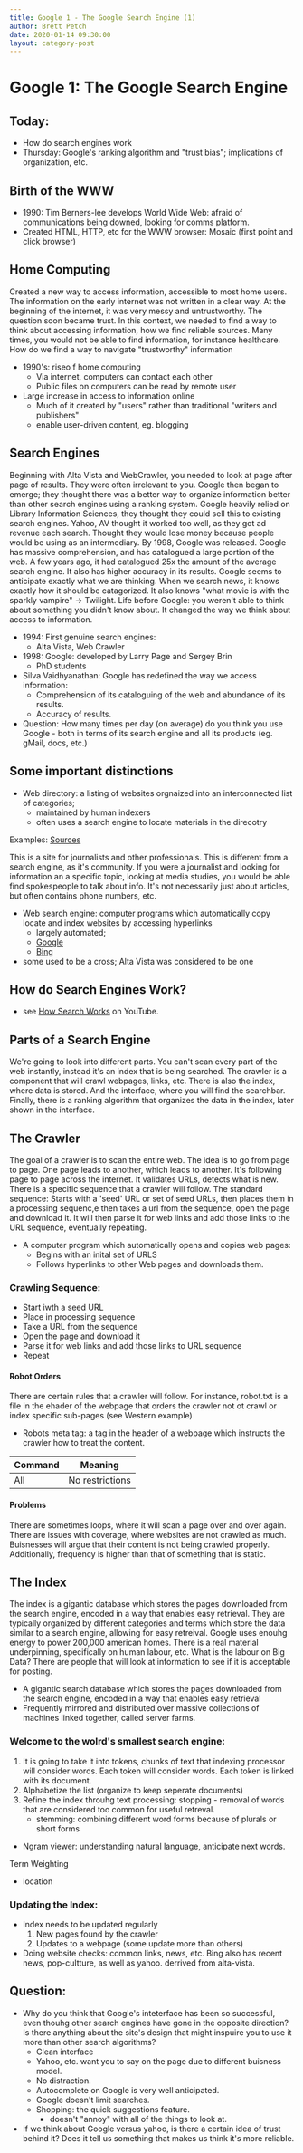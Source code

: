 ```yaml
---
title: Google 1 - The Google Search Engine (1)
author: Brett Petch
date: 2020-01-14 09:30:00
layout: category-post
---
```

# Google 1: The Google Search Engine

## Today:
- How do search engines work
- Thursday: Google's ranking algorithm and "trust bias"; implications of organization, etc.

## Birth of the WWW
- 1990: Tim Berners-lee develops World Wide Web: afraid of communications being downed, looking for comms platform. 
- Created HTML, HTTP, etc for the WWW browser: Mosaic (first point and click browser)

## Home Computing
Created a new way to access information, accessible to most home users. The information on the early internet was not written in a clear way. At the beginning of the internet, it was very messy and untrustworthy. The question soon became trust. In this context, we needed to find a way to think about accessing information, how we find reliable sources.
Many times, you would not be able to find information, for instance healthcare. How do we find a way to navigate "trustworthy" information
- 1990's: riseo f home computing
    - Via internet, computers can contact each other
    - Public files on computers can be read by remote user
- Large increase in access to information online
    - Much of it created by "users" rather than traditional "writers and publishers"
    - enable user-driven content, eg. blogging

## Search Engines
Beginning with Alta Vista and WebCrawler, you needed to look at page after page of results. They were often irrelevant to you. Google then began to emerge; they thought there was a better way to organize information better than other search engines using a ranking system.
Google heavily relied on Library Information Sciences, they thought they could sell this to existing search engines. Yahoo, AV thought it worked too well, as they got ad revenue each search.
Thought they would lose money because people would be using as an intermediary. By 1998, Google was released.
Google has massive comprehension, and has catalogued a large portion of the web. A few years ago, it had catalogued 25x the amount of the average search engine. It also has higher accuracy in its results. Google seems to anticipate exactly what we are thinking. When we search news, it knows exactly how it should be catagorized. It also knows "what movie is with the sparkly vampire" -> Twilight.
Life before Google: you weren't able to think about something you didn't know about. It changed the way we think about access to information.

- 1994: First genuine search engines:
    - Alta Vista, Web Crawler
- 1998: Google: developed by Larry Page and Sergey Brin
    - PhD students
- Silva Vaidhyanathan: Google has redefined the way we access information:
    - Comprehension of its cataloguing of the web and abundance of its results.
    - Accuracy of results.
- Question: How many times per day (on average) do you think you use Google - both in terms of its search engine and all its products (eg. gMail, docs, etc.)

## Some important distinctions
- Web directory: a listing of websites orgnaized into an interconnected list of categories;
    - maintained by human indexers
    - often uses a search engine to locate materials in the direcotry

Examples: [Sources](https://www.sources.com)

This is a site for journalists and other professionals. This is different from a search engine, as it's community. If you were a journalist and looking for information an a specific topic, looking at media studies, you would be able find spokespeople to talk about info. It's not necessarily just about articles, but often contains phone numbers, etc.

- Web search engine: computer programs which automatically copy locate and index websites by accessing hyperlinks
    - largely automated;
    - [Google](https://google.ca)
    - [Bing](https://bing.com)
- some used to be a cross; Alta Vista was considered to be one

## How do Search Engines Work?
- see [How Search Works](https://www.youtube.com/watch?v=BNHR6IQJGZs) on YouTube.

## Parts of a Search Engine
We're going to look into different parts. You can't scan every part of the web instantly, instead it's an index that is being searched. The crawler is a component that will crawl webpages, links, etc. There is also the index, where data is stored. And the interface, where you will find the searchbar. Finally, there is a ranking algorithm that organizes the data in the index, later shown in the interface.

## The Crawler
The goal of a crawler is to scan the entire web. The idea is to go from page to page. One page leads to another, which leads to another. It's following page to page across the internet. It validates URLs, detects what is new. There is a specific sequence that a crawler will follow. The standard sequence: Starts with a 'seed' URL or set of seed URLs, then places them in a processing sequenc,e then takes a url from the sequence, open the page and download it. It will then parse it for web links and add those links to the URL sequence, eventually repeating. 
- A computer program which automatically opens and copies web pages:
    - Begins with an inital set of URLS
    - Follows hyperlinks to other Web pages and downloads them.

### Crawling Sequence:
- Start iwth a seed URL
- Place in processing sequence
- Take a URL from the sequence
- Open the page and download it
- Parse it for web links and add those links to URL sequence
- Repeat

#### Robot Orders
There are certain rules that a crawler will follow. For instance, robot.txt is a file in the ehader of the webpage that orders the crawler not ot crawl or index specific sub-pages (see Western example)
- Robots meta tag: a tag in the header of a webpage which instructs the crawler how to treat the content.

| Command | Meaning |
|:--------|-----------------------------|
| All     | No restrictions             |

#### Problems
There are sometimes loops, where it will scan a page over and over again. There are issues with coverage, where websites are not crawled as much. Buisnesses will argue that their content is not being crawled properly. Additionally, frequency is higher than that of something that is static.

## The Index
The index is a gigantic database which stores the pages downloaded from the search engine, encoded in a way that enables easy retrieval. They are typically organized by different categories and terms which store the data similar to a search engine, allowing for easy retreival. Google uses enouhg energy to power 200,000 american homes. There is a real material underpinning, specifically on human labour, etc. What is the labour on Big Data? There are people that will look at information to see if it is acceptable for posting.
- A gigantic search database which stores the pages downloaded from the search engine, encoded in a way that enables easy retrieval
- Frequently mirrored and distributed over massive collections of machines linked together, called server farms.

### Welcome to the wolrd's smallest search engine:
1. It is going to take it into tokens, chunks of text that indexing processor will consider words. Each token will consider words. Each token is linked with its document.
2. Alphabetize the list (organize to keep seperate documents)
3. Refine the index throuhg text processing: stopping - removal of words that are considered too common for useful retreval.
    - stemming: combining different word forms because of plurals or short forms
    
- Ngram viewer: understanding natural language, anticipate next words.

Term Weighting
- location

### Updating the Index:
- Index needs to be updated regularly
    1. New pages found by the crawler
    2. Updates to a webpage (some update more than others)
- Doing website checks: common links, news, etc. Bing also has recent news, pop-cultture, as well as yahoo. derrived from alta-vista.

## Question:
- Why do you think that Google's inteterface has been so successful, even thouhg other search engines have gone in the opposite direction? Is there anything about the site's design that might inspuire you to use it more than other search algorithms?
    - Clean interface
    - Yahoo, etc. want you to say on the page due to different buisness model.
    - No distraction.
    - Autocomplete on Google is very well anticipated.
    - Google doesn't limit searches.
    - Shopping: the quick suggestions feature.
        - doesn't "annoy" with all of the things to look at.
- If we think about Google versus yahoo, is there a certain idea of trust behind it? Does it tell us something that makes us think it's more reliable.